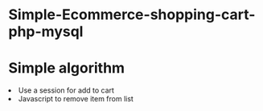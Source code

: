 # Simple-Ecommerce-shopping-cart-php-mysql

# Simple algorithm

<li>Use a session for add to cart</li>
<li>Javascript to remove item from list</li>
